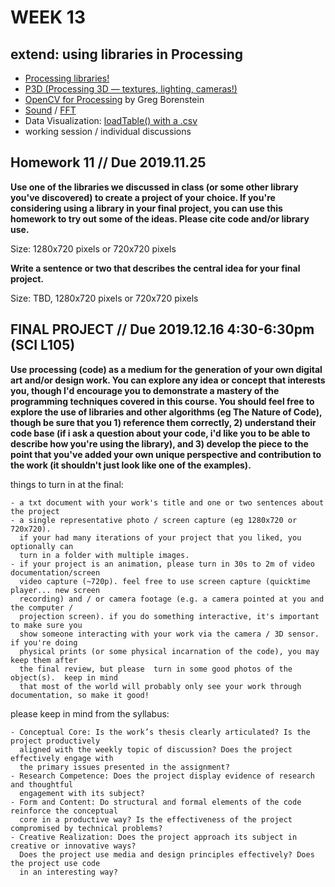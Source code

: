 # WEEK 13 

## extend: using libraries in Processing  

- [Processing libraries!](https://processing.org/reference/libraries/)  
- [P3D (Processing 3D — textures, lighting, cameras!)](https://processing.org/tutorials/p3d/)  
- [OpenCV for Processing](https://github.com/atduskgreg/opencv-processing) by Greg Borenstein 
- [Sound](https://processing.org/reference/libraries/sound/index.html) / [FFT](https://processing.org/reference/libraries/sound/FFT.html)  
- Data Visualization: [loadTable() with a .csv](https://processing.org/reference/loadTable_.html)
- working session / individual discussions 

## Homework 11 // Due 2019.11.25  

**Use one of the libraries we discussed in class (or some other library you've discovered) to create a project of your choice. If you're considering using a library in your final project, you can use this homework to try out some of the ideas. Please cite code and/or library use.**

Size: 1280x720 pixels or 720x720 pixels

**Write a sentence or two that describes the central idea for your final project.** 

Size: TBD, 1280x720 pixels or 720x720 pixels

  
## FINAL PROJECT // Due 2019.12.16 4:30-6:30pm (SCI L105)  
**Use processing (code) as a medium for the generation of your own digital art and/or design work.  You can explore any idea or concept that interests you, though I'd encourage you to demonstrate a mastery of the programming techniques covered in this course.  You should feel free to explore the use of libraries and other algorithms (eg The Nature of Code), though be sure that you 1) reference them correctly, 2) understand their code base (if i ask a question about your code, i'd like you to be able to describe how you're using the library), and 3) develop the piece to the point that you've added your own unique perspective and contribution to the work (it shouldn't just look like one of the examples).**

things to turn in at the final:
```- your source code (zipped root folder with all assets)
- a txt document with your work's title and one or two sentences about the project
- a single representative photo / screen capture (eg 1280x720 or 720x720). 
  if your had many iterations of your project that you liked, you optionally can 
  turn in a folder with multiple images.
- if your project is an animation, please turn in 30s to 2m of video documentation/screen 
  video capture (~720p). feel free to use screen capture (quicktime player... new screen 
  recording) and / or camera footage (e.g. a camera pointed at you and the computer / 
  projection screen). if you do something interactive, it's important to make sure you 
  show someone interacting with your work via the camera / 3D sensor. if you're doing 
  physical prints (or some physical incarnation of the code), you may keep them after 
  the final review, but please  turn in some good photos of the object(s).  keep in mind 
  that most of the world will probably only see your work through documentation, so make it good!
```

please keep in mind from the syllabus:
```In general, you will be graded using these criteria:
- Conceptual Core: Is the work’s thesis clearly articulated? Is the project productively 
  aligned with the weekly topic of discussion? Does the project effectively engage with 
  the primary issues presented in the assignment?
- Research Competence: Does the project display evidence of research and thoughtful 
  engagement with its subject?
- Form and Content: Do structural and formal elements of the code reinforce the conceptual 
  core in a productive way? Is the effectiveness of the project compromised by technical problems? 
- Creative Realization: Does the project approach its subject in creative or innovative ways? 
  Does the project use media and design principles effectively? Does the project use code 
  in an interesting way?
```
